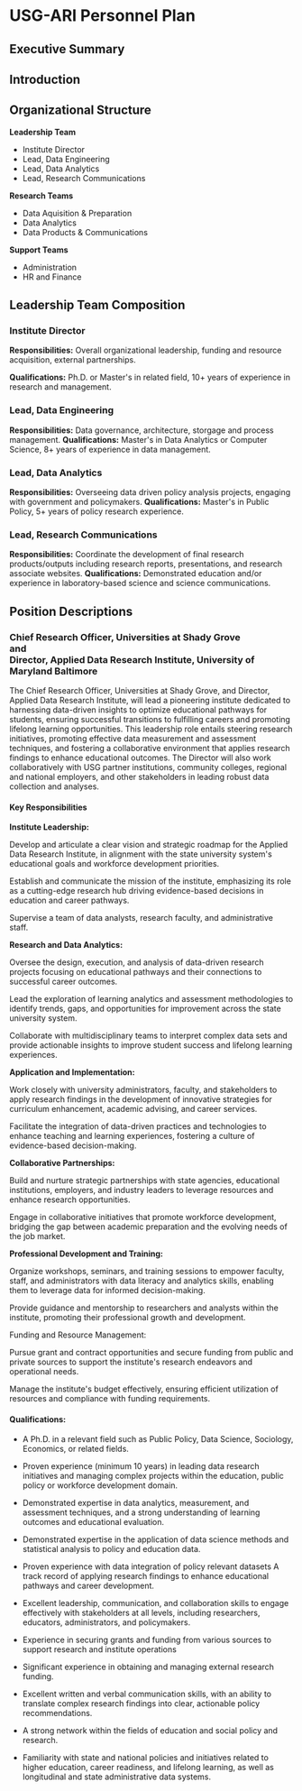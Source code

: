 # USG-ARI Personnel Plan

## Executive Summary

## Introduction

## Organizational Structure

__Leadership Team__
- Institute Director
- Lead, Data Engineering
- Lead, Data Analytics
- Lead, Research Communications

__Research Teams__
- Data Aquisition & Preparation
- Data Analytics
- Data Products & Communications

__Support Teams__
- Administration
- HR and Finance

## Leadership Team Composition

### Institute Director

__Responsibilities:__ Overall organizational leadership, funding and resource acquisition, external partnerships.

__Qualifications:__ Ph.D. or Master's in related field, 10+ years of experience in research and management.

### Lead, Data Engineering

__Responsibilities:__ Data governance, architecture, storgage and process management.
__Qualifications:__ Master's in Data Analytics or Computer Science, 8+ years of experience in data management.

### Lead, Data Analytics

__Responsibilities:__ Overseeing data driven policy analysis projects, engaging with government and policymakers.
__Qualifications:__ Master's in Public Policy, 5+ years of policy research experience.

### Lead, Research Communications

__Responsibilities:__ Coordinate the development of final research products/outputs including research reports, presentations, and research associate websites. 
__Qualifications:__ Demonstrated education and/or experience in laboratory-based science and science communications.



## Position Descriptions
### Chief Research Officer, Universities at Shady Grove<br />and<br />Director, Applied Data Research Institute, University of Maryland Baltimore

The Chief Research Officer, Universities at Shady Grove, and Director, Applied Data Research Institute, will lead a pioneering institute dedicated to harnessing data-driven insights to optimize educational pathways for students, ensuring successful transitions to fulfilling careers and promoting lifelong learning opportunities. This leadership role entails steering research initiatives, promoting effective data measurement and assessment techniques, and fostering a collaborative environment that applies research findings to enhance educational outcomes. The Director will also work collaboratively with USG partner institutions, community colleges, regional and national employers, and other stakeholders in leading robust data collection and analyses. 

#### Key Responsibilities 

__Institute Leadership:__

Develop and articulate a clear vision and strategic roadmap for the Applied Data Research Institute, in alignment with the state university system's educational goals and workforce development priorities. 

Establish and communicate the mission of the institute, emphasizing its role as a cutting-edge research hub driving evidence-based decisions in education and career pathways. 

Supervise a team of data analysts, research faculty, and administrative staff. 

__Research and Data Analytics:__ 

Oversee the design, execution, and analysis of data-driven research projects focusing on educational pathways and their connections to successful career outcomes. 

Lead the exploration of learning analytics and assessment methodologies to identify trends, gaps, and opportunities for improvement across the state university system. 

Collaborate with multidisciplinary teams to interpret complex data sets and provide actionable insights to improve student success and lifelong learning experiences. 

__Application and Implementation:__

Work closely with university administrators, faculty, and stakeholders to apply research findings in the development of innovative strategies for curriculum enhancement, academic advising, and career services. 

Facilitate the integration of data-driven practices and technologies to enhance teaching and learning experiences, fostering a culture of evidence-based decision-making. 

__Collaborative Partnerships:__

Build and nurture strategic partnerships with state agencies, educational institutions, employers, and industry leaders to leverage resources and enhance research opportunities. 

Engage in collaborative initiatives that promote workforce development, bridging the gap between academic preparation and the evolving needs of the job market. 

__Professional Development and Training:__

Organize workshops, seminars, and training sessions to empower faculty, staff, and administrators with data literacy and analytics skills, enabling them to leverage data for informed decision-making. 

Provide guidance and mentorship to researchers and analysts within the institute, promoting their professional growth and development. 

Funding and Resource Management: 

Pursue grant and contract opportunities and secure funding from public and private sources to support the institute's research endeavors and operational needs. 

Manage the institute's budget effectively, ensuring efficient utilization of resources and compliance with funding requirements. 

#### Qualifications: 

- A Ph.D. in a relevant field such as Public Policy, Data Science, Sociology, Economics, or related fields. 

- Proven experience (minimum 10 years) in leading data research initiatives and managing complex projects within the education, public policy or workforce development domain. 

- Demonstrated expertise in data analytics, measurement, and assessment techniques, and a strong understanding of learning outcomes and educational evaluation. 

- Demonstrated expertise in the application of data science methods and statistical analysis to policy and education data. 

- Proven experience with data integration of policy relevant datasets A track record of applying research findings to enhance educational pathways and career development. 

- Excellent leadership, communication, and collaboration skills to engage effectively with stakeholders at all levels, including researchers, educators, administrators, and policymakers. 

- Experience in securing grants and funding from various sources to support research and institute operations 

- Significant experience in obtaining and managing external research funding. 

- Excellent written and verbal communication skills, with an ability to translate complex research findings into clear, actionable policy recommendations. 

- A strong network within the fields of education and social policy and research. 

- Familiarity with state and national policies and initiatives related to higher education, career readiness, and lifelong learning, as well as longitudinal and state administrative data systems. 

 

 
